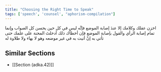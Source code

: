 ```yaml
---
title: "Choosing the Right Time to Speak"
tags: ['speech', 'counsel', "aphorism-compilation"]
---
```


 اخزن عقلك وكلامك إلا عندَ إصابة الموضع فإنَّه ليس في كل حين يحسن كل الصواب وإنما تمام إصابة الرأي والقول بإصابة الموضع فإن أخطأك ذلك أدخلتَ المحنة على علمك حتى تأتي به إنْ أتيت به في غير موضعه وهو لا بهاء ولا طلاوة له

## Similar Sections
- [[Section (adka.42)]]
